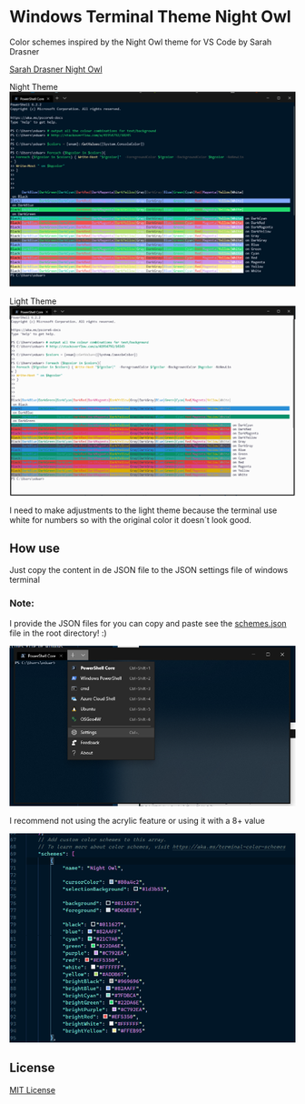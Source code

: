 # Windows Terminal Theme Night Owl

Color schemes inspired by the Night Owl theme for VS Code by Sarah Drasner

[Sarah Drasner Night Owl](https://github.com/sdras/night-owl-vscode-theme)

Night Theme
![Image night theme](img/night_owl_windows_terminal.png)

Light Theme
![Image night theme](img/light_owl_windows_terminal.png)

I need to make adjustments to the light theme because the terminal use white 
for numbers so with the original color it doesn´t look good.

## How use

Just copy the content in de JSON file to the JSON settings file of windows 
terminal

### Note:

I provide the JSON files for you can copy and paste see the [schemes.json](schemes.json) file in the root directory! :)

![settings](img/settings.png)

I recommend not using the acrylic feature or using it with a 8+ value

![settings2](img/settings2v2.png)

## License

[MIT License](LICENSE.md)
